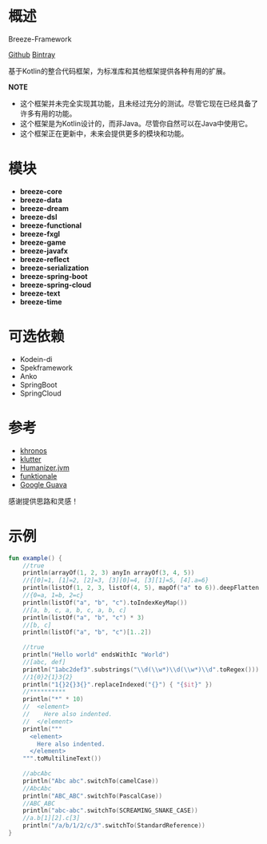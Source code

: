 # 概述

Breeze-Framework

[Github](https://github.com/DragonKnightOfBreeze/breeze-framework)
[Bintray](https://bintray.com/breeze-knights/breeze-framework)

基于Kotlin的整合代码框架，为标准库和其他框架提供各种有用的扩展。

**NOTE**
* 这个框架并未完全实现其功能，且未经过充分的测试。尽管它现在已经具备了许多有用的功能。
* 这个框架是为Kotlin设计的，而非Java。尽管你自然可以在Java中使用它。
* 这个框架正在更新中，未来会提供更多的模块和功能。

# 模块

* **breeze-core**
* **breeze-data**
* **breeze-dream**
* **breeze-dsl**
* **breeze-functional**
* **breeze-fxgl**
* **breeze-game**
* **breeze-javafx**
* **breeze-reflect**
* **breeze-serialization**
* **breeze-spring-boot**
* **breeze-spring-cloud**
* **breeze-text**
* **breeze-time**

# 可选依赖

* Kodein-di
* Spekframework
* Anko
* SpringBoot
* SpringCloud

# 参考

* [khronos](https://github.com/hotchemi/khronos)
* [klutter](https://github.com/kohesive/klutter)
* [Humanizer.jvm](https://github.com/MehdiK/Humanizer.jvm)
* [funktionale](https://github.com/MarioAriasC/funKTionale/tree/master/funktionale-composition)
* [Google Guava](https://github.com/google/guava)

感谢提供思路和灵感！

# 示例

```kotlin
fun example() {
    //true
    println(arrayOf(1, 2, 3) anyIn arrayOf(3, 4, 5))
    //{[0]=1, [1]=2, [2]=3, [3][0]=4, [3][1]=5, [4].a=6}
    println(listOf(1, 2, 3, listOf(4, 5), mapOf("a" to 6)).deepFlatten())
    //{0=a, 1=b, 2=c}
    println(listOf("a", "b", "c").toIndexKeyMap())
    //[a, b, c, a, b, c, a, b, c]
    println(listOf("a", "b", "c") * 3)
    //[b, c]
    println(listOf("a", "b", "c")[1..2])
    
    //true
    println("Hello world" endsWithIc "World")
    //[abc, def]
    println("1abc2def3".substrings("\\d(\\w*)\\d(\\w*)\\d".toRegex()))
    //1{0}2{1}3{2}
    println("1{}2{}3{}".replaceIndexed("{}") { "{$it}" })
    //**********
    println("*" * 10)
    //  <element>
    //    Here also indented.
    //  </element>
    println("""
      <element>
        Here also indented.
      </element>
    """.toMultilineText())
    
    //abcAbc
    println("Abc abc".switchTo(camelCase))
    //AbcAbc
    println("ABC_ABC".switchTo(PascalCase))
    //ABC_ABC
    println("abc-abc".switchTo(SCREAMING_SNAKE_CASE))
    //a.b[1][2].c[3]
    println("/a/b/1/2/c/3".switchTo(StandardReference))
}
```
